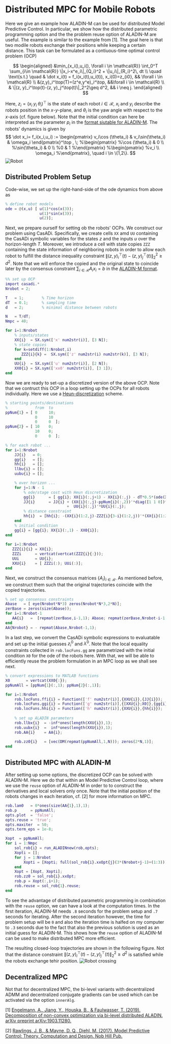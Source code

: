 # Distributed MPC for Mobile Robots
Here we give an example how ALADIN-M can be used for distributed Model Predictive Control. In particular, we show how the distributed parametric programming option and the the problem reuse option of ALADIN-M are useful. The example is similar to the example from [1]. The goal here is that two modile robots exchange their positions while keeping a certain distance. This task can be formulated as a contiuous-time optimal control problem (OCP)

$$
\begin{aligned} 
&\min_{x_i(),u_i(), \forall i \in \mathcal{R}} \int_0^T \sum_{i\in \mathcal{R}} \|x_i-x^e_i\|_{Q_i}^2 + \|u_i\|_{R_i}^2\, dt  \\
\quad \text{s.t.} \quad  & \dot x_i(t) = f_i(x_i(t),u_i(t)),  x_i(0)=z_{i0}, && \forall i \in \mathcal{R} \\ 
&(z,y)_i^\top(T)=(z^e,y^e)_i^\top, &&\forall i \in \mathcal{R} \\
& \|(z, y)_i^\top(t)-(z, y)_j^\top(t)\|_2^2\geq d^2, && i \neq j.
\end{aligned}
$$

Here, $z_i=(x_i\; y_i\; \theta_i)^\top$ is the state of each robot $i \in \mathcal{R}$, $x_i$ and $y_i$ describe the robots position in the $x$-$y$-plane, and $\theta_i$ is the yaw angle with respect to the $x$-axis (cf. figure below). Note that the initial condition can here be interpreted as the parameter $p_i$ in the [format siutable for ALADIN-M](index.md). The robots' dynamics is given by 
$$
\dot x_i= f_i(x_i,u_i) :=
\begin{pmatrix}
v_i\cos (\theta_i)  & v_i\sin(\theta_i) & \omega_i 
\end{pmatrix}^\top , \;
%\begin{pmatrix}
%\cos (\theta_i) & 0 \\
%\sin(\theta_i) & 0 \\
%0 & 1
%\end{pmatrix}
%\begin{pmatrix}
%v_i \\ \omega_i
%\end{pmatrix}, \quad 
 i \in \{1,2\}.
$$
![Robot](./figures/robot2.png)

## Distributed Problem Setup
Code-wise, we set up the right-hand-side of the ode dynamics from above as
```matlab
% define robot models
ode = @(x,u) [ u(1)*cos(x(3));
               u(1)*sin(x(3));
               u(2)];   
```
Next, we prepare ourself for setting ob the robots' OCPs. We construct our problem using CasADi. Specifically, we create cells `XX` amd `UU` containing the CasADi symbolic variables for the states $z$ and the inputs $u$ over the horizon-length $T$. Moreover, we introduce a cell with state copies `ZZZ` containing the state information of neighboring robots in order to allow each robot to fulfill the distance inequality constraint ${\|(z, y)_i^\top(t)-(z, y)_j^\top(t)\|_2^2}\geq d^2$. Note that we will enforce the copied and the original state to coincide later by the consensus constraint $\sum_{i\in \mathcal{R}} A_ix_i=b$ in the [ALADIN-M format](index.md).
```matlab
%% set up OCP
import casadi.*
Nrobot = 2;

T   = 1;        % Time horizon
dT  = 0.1;      % sampling time
d   = 2;        % minimal distance between robots

N   = T/dT;
Nmpc = 40;

for i=1:Nrobot
    % inputs/states
    XX{i}  = SX.sym(['x' num2str(i)], [3 N]);
    % state copies
    for k=setdiff(1:Nrobot,i)
       ZZZ{i}{k} =  SX.sym(['z' num2str(i) num2str(k)], [3 N]);
    end
    UU{i}  = SX.sym(['u' num2str(i)], [2 N]);
    XX0{i} = SX.sym(['xx0' num2str(i)], [3 1]);
end
```
Now we are ready to set-up a discretized version of the above OCP. Note that we contruct this OCP in a loop setting up the OCPs for all robots individually. Here we use a [Heun-discretization](https://en.wikipedia.org/wiki/Heun%27s_method) scheme. 

```matlab
% starting points/destinations
%            from  to       
ppNum{1} = [ 0     10; 
             0     10
             0     0  ];
ppNum{2} = [ 10    0; 
             10    0;
             0     0  ];

% for each robot ...           
for i=1:Nrobot
    JJ{i}   = 0;
    gg{i}   = [];
    hh{i}   = [];
    llbu{i} = [];
    uubu{i} = [];

    % over horizon ...
    for j=1:N - 1
        % ode/stage cost with Heun discretization
        gg{i}      = [ gg{i}; XX{i}(:,j+1) - XX{i}(:,j) - dT*0.5*(ode(XX{i}(:,j),UU{i}(:,j))+ ode(XX{i}(:,j+1),UU{i}(:,j+1)))];
        JJ{i}      = JJ{i} + (XX{i}(:,j)-ppNum{i}(:,2))'*diag([1 1 0])*(XX{i}(:,j)-ppNum{i}(:,2)) ...
                           +  UU{i}(:,j)'*UU{i}(:,j);
        % distance constraint
        hh{i}  = [hh{i}; -(XX{i}(1:2,j)-ZZZ{i}{3-i}(1:2,j))'*(XX{i}(1:2,j)-ZZZ{i}{3-i}(1:2,j)) + d^2];
    end
    % initial condition
    gg{i} = [gg{i}; XX{i}(:,1) - XX0{i}];
end
        
for i=1:Nrobot
   ZZZ{i}{i} = XX{i};
   ZZZi      = vertcat(vertcat(ZZZ{i}{:}));
   UUi       = UU{i};
   XXU{i}    = [ ZZZi(:); UUi(:)];
end
```

Next, we construct the consensus matrices $\{A_i\}_{i \in \mathcal{R}}$. As mentioned before, we construct them such that the original trajectories coincide with the copied trajectories. 

```matlab
% set up consensus constraints
Abase   = [ eye(Nrobot*N*3) zeros(Nrobot*N*3,2*N)];
zerBase = zeros(size(Abase));
for i=1:Nrobot-1
   AA{i}   =  [repmat(zerBase,i-1,1); Abase; repmat(zerBase,Nrobot-i-1,1)];
end
AA{Nrobot} = - repmat(Abase,Nrobot-1,1);
```

In a last step, we convert the CasADi symbolic expressions to evaluatable and set up the initial guesses $z_i^0$ and $\lambda^0$. Note that the local equality constraints collected in `rob.locFuns.gg` are parametrized with the initial condition `X0` for the ode of the robots here. With that, we will be able to efficiently reuse the problem formulation in an MPC  loop as we shall see next.

```matlab
% convert expressions to MATLAB functions
X0       = vertcat(XX0{:});
ppNumAll = [ppNum{1}(:,1); ppNum{2}(:,1)];

for i=1:Nrobot
    rob.locFuns.ffi{i} = Function(['f' num2str(i)],{XXU{i}},{JJ{i}});
    rob.locFuns.ggi{i} = Function(['g' num2str(i)],{[XXU{i};X0]},{gg{i}});
    rob.locFuns.hhi{i} = Function(['h' num2str(i)],{XXU{i}},{hh{i}});
    
    % set up ALADIN parameters
    rob.llbx{i}  = -inf*ones(length(XXU{i}),1);
    rob.uubx{i}  =  inf*ones(length(XXU{i}),1);
    rob.AA{i}    = AA{i};
    
    rob.zz0{i}   = [vec(DM(repmat(ppNumAll,1,N))); zeros(2*N,1)];
end
```

## Distributed MPC with ALADIN-M
After setting up some options, the discretized OCP can be solved with ALADIN-M. Here we do that within an Model Predictive Control loop, where we use the `reuse` option of ALADIN-M in order to to construct the derivatives and local solvers only once. Note that the initial position of the robots changes in each iteration, cf. [2] for more information on MPC.

```matlab
rob.lam0   = 0*ones(size(AA{1},1),1);
rob.p      = ppNumAll;
opts.plot  = 'false';
opts.reuse = 'true';
opts.maxiter  = 50;
opts.term_eps = 1e-8;

Xopt  = ppNumAll;
for i = 1:Nmpc
    sol_rob{i} = run_ALADINnew(rob,opts);
    Xopti = [];
    for j = 1:Nrobot
        Xopti = [Xopti; full(sol_rob{i}.xxOpt{j}(3*(Nrobot+j-1)+(1:3)))];
    end
    Xopt = [Xopt, Xopti];
    rob.zz0 = sol_rob{i}.xxOpt;
    rob.p = Xopt(:,i+1);
    rob.reuse = sol_rob{1}.reuse;
end
```

To see the advantage of distributed parametric programming in combination with the `reuse` option, we can have a look at the computation times. In the first iteration, ALADIN-M needs `.8` seconds for the problem setup and `.7` seconds for iterating. After the second iteration however, the time for problem setup will be `0` and also the iteration time is halfed on my computer to `.3` seconds due to the fact that also the previous solution is used as an initial guess for ALADIN-M. This shows how the `reuse` option of ALADIN-M can be used to make distributed MPC more efficient. 

The resulting closed-loop trajectories are shown in the following figure. Not that the distance constraint ${\|(z, y)_i^\top(t)-(z, y)_j^\top(t)\|_2^2}\geq d^2$ is satisfied while the robots exchange tehir position. 
![Robot crossing](./figures/robCross.png)


## Decentralized MPC
Not that for decentralized MPC, the bi-level variants with decentralized ADMM and decentralized conjugate gradients can be used which can be activated via the option `innerAlg`.



[1] [Engelmann, A., Jiang, Y., Houska, B., & Faulwasser, T. (2019). Decomposition of non-convex optimization via bi-level distributed ALADIN. arXiv preprint arXiv:1903.11280.](https://arxiv.org/abs/1903.11280) 

[2] [Rawlings, J. B., & Mayne, D. Q., Diehl, M. (2017). Model Predictive Control: Theory, Computation and Design. Nob Hill Pub.](https://sites.engineering.ucsb.edu/~jbraw/mpc/)

